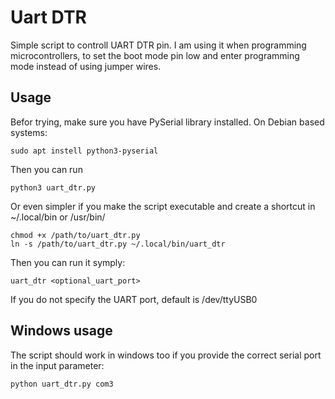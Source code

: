 # Uart DTR

Simple script to controll UART DTR pin. I am using it when programming microcontrollers, 
to set the boot mode pin low and enter programming mode instead of using jumper wires.

## Usage
Befor trying, make sure you have PySerial library installed. On Debian based systems:


	sudo apt instell python3-pyserial


Then you can run 

	
	python3 uart_dtr.py


Or even simpler if you make the script executable and create a shortcut in ~/.local/bin or /usr/bin/

	
	chmod +x /path/to/uart_dtr.py
	ln -s /path/to/uart_dtr.py ~/.local/bin/uart_dtr


Then you can run it symply:


	uart_dtr <optional_uart_port>


If you do not specify the UART port, default is /dev/ttyUSB0


## Windows usage

The script should work in windows too if you provide the correct serial port in the input parameter:


	python uart_dtr.py com3

 
